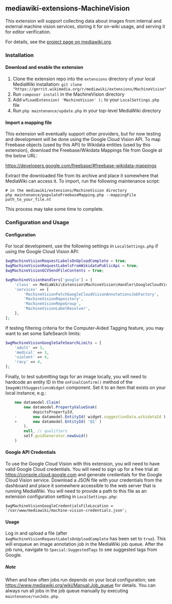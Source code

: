 ## mediawiki-extensions-MachineVision

This extension will support collecting data about images from internal and
external machine vision services, storing it for on-wiki usage, and serving it
for editor verification.

For details, see the [project page on
mediawiki.org](https://www.mediawiki.org/wiki/Wikimedia_Product/Machine_vision_middleware).

### Installation

#### Download and enable the extension
1. Clone the extension repo into the `extensions` directory of your local
   MediaWiki installation:
   `git clone "https://gerrit.wikimedia.org/r/mediawiki/extensions/MachineVision"`
2. Run `composer install` in the MachineVision directory
3. Add `wfLoadExtension( 'MachineVision' );` to your `LocalSettings.php` file
4. Run `php maintenance/update.php` in your top-level MediaWiki directory

#### Import a mapping file
This extension will eventually support other providers, but for now testing and
development will be done using the Google Cloud Vision API. To map Freebase
objects (used by this API) to Wikidata entities (used by this extension),
download the Freebase/Wikidata Mappings file from Google at the below URL:

https://developers.google.com/freebase/#freebase-wikidata-mappings

Extract the downloaded file from its archive and place it somewhere that MediaWiki can access it. To
import, run the following maintenance script:

```
# in the mediawiki/extensions/MachineVision directory
php maintenance/populateFreebaseMapping.php --mappingFile path_to_your_file.nt
```

This process may take some time to complete.

### Configuration and Usage

#### Configuration
For local development, use the following settings in `LocalSettings.php` if using the Google Cloud
Vision API:

```php
$wgMachineVisionRequestLabelsOnUploadComplete = true;
$wgMachineVisionRequestLabelsFromWikidataPublicApi = true;
$wgMachineVisionGCVSendFileContents = true;

$wgMachineVisionHandlers['google'] = [
	'class' => MediaWiki\Extension\MachineVision\Handler\GoogleCloudVisionHandler::class,
	'services' => [
		'MachineVisionFetchGoogleCloudVisionAnnotationsJobFactory',
		'MachineVisionRepository',
		'MachineVisionRepoGroup',
		'MachineVisionLabelResolver',
	],
];
```

If testing filtering criteria for the Computer-Aided Tagging feature, you may want to set some
SafeSearch limits:

```php
$wgMachineVisionGoogleSafeSearchLimits = [
	'adult' => 3,
	'medical' => 3,
	'violent' => 4,
	'racy' => 4,
];
```

Finally, to test submitting tags for an image locally, you will need to hardcode
an entity ID in the `onFinalConfirm()` method of the `ImageWithSuggestionsWidget`
component. Set it to an item that exists on your local instance, e.g.:
	
```js
	new datamodel.Claim(
		new datamodel.PropertyValueSnak(
			depictsPropertyId,
	-       new datamodel.EntityId( widget.suggestionData.wikidataId )
	+       new datamodel.EntityId( 'Q1' )
		),
		null, // qualifiers
		self.guidGenerator.newGuid()
	)
```

#### Google API Credentials
To use the Google Cloud Vision with this extension, you will need to have valid
Google Cloud credentials. You will need to sign up for a free trial at:
https://console.cloud.google.com and generate credentials for the Google Cloud
Vision service. Download a JSON file with your credentials from the dashboard
and place it somewhere accessible to the web server that is running MediaWiki.
You will need to provide a path to this file as an extension configuration setting in
 `LocalSettings.php`:

```
$wgMachineVisionGoogleCredentialsFileLocation = '/var/www/mediawiki/machine-vision-credentials.json';
```

#### Usage
Log in and upload a file (after `$wgMachineVisionRequestLabelsOnUploadComplete`
has been set to `true`). This will enqueue an image annotation job in the MediaWiki job queue. After
 the job runs, navigate to `Special:SuggestedTags` to see suggested tags from Google.

##### Note
When and how often jobs run depends on your local configuration; see https://www.mediawiki.org/wiki/Manual:Job_queue for details.
 You can always run all jobs in the job queue manually by executing `maintenance/runJobs.php`.
